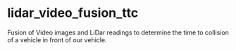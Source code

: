 # lidar_video_fusion_ttc
Fusion of Video images and LiDar readings to determine the time to collision of a vehicle in front of our vehicle.
